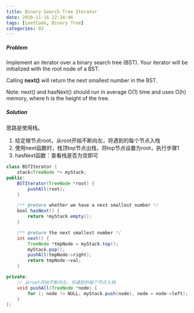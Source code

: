 ```yaml
---
title: Binary Search Tree Iterator
date: 2016-11-16 22:34:46
tags: [LeetCode, Binary Tree]
categories: OJ
---
```


##### Problem
Implement an iterator over a binary search tree (BST). Your iterator will be initialized with the root node of a BST.

Calling <b>next()</b> will return the next smallest number in the BST.

Note: next() and hasNext() should run in average O(1) time and uses O(h) memory, where h is the height of the tree.

##### Solution
思路是使用栈。
1. 给定根节点root，从root开始不断向左，将遇到的每个节点入栈
2. 使用next函数时，栈顶top节点出栈，将top节点设置为root，执行步骤1
3. hasNext函数：查看栈是否为空即可


```java
class BSTIterator {
    stack<TreeNode *> myStack;
public:
    BSTIterator(TreeNode *root) {
        pushAll(root);
    }

    /** @return whether we have a next smallest number */
    bool hasNext() {
        return !myStack.empty();
    }

    /** @return the next smallest number */
    int next() {
        TreeNode *tmpNode = myStack.top();
        myStack.pop();
        pushAll(tmpNode->right);
        return tmpNode->val;
    }

private:
	// 从root开始不断向左，将遇到的每个节点入栈
    void pushAll(TreeNode *node) {
        for (; node != NULL; myStack.push(node), node = node->left);
    }
};
```